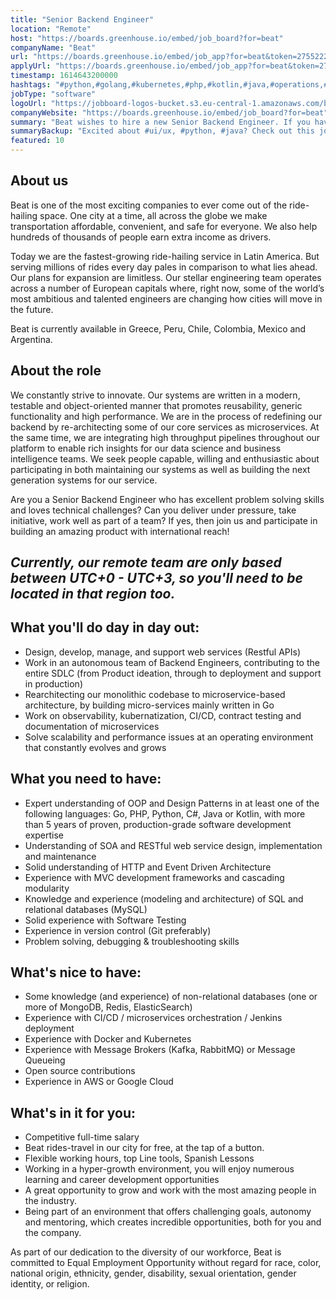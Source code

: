 ```yaml
---
title: "Senior Backend Engineer"
location: "Remote"
host: "https://boards.greenhouse.io/embed/job_board?for=beat"
companyName: "Beat"
url: "https://boards.greenhouse.io/embed/job_app?for=beat&token=2755222"
applyUrl: "https://boards.greenhouse.io/embed/job_app?for=beat&token=2755222#app"
timestamp: 1614643200000
hashtags: "#python,#golang,#kubernetes,#php,#kotlin,#java,#operations,#ui/ux,#kubernetes,#docker,#aws"
jobType: "software"
logoUrl: "https://jobboard-logos-bucket.s3.eu-central-1.amazonaws.com/beat"
companyWebsite: "https://boards.greenhouse.io/embed/job_board?for=beat"
summary: "Beat wishes to hire a new Senior Backend Engineer. If you have more than 5 years of proven, production-grade software development expertise, consider applying."
summaryBackup: "Excited about #ui/ux, #python, #java? Check out this job post!"
featured: 10
---
```


## About us

Beat is one of the most exciting companies to ever come out of the ride-hailing space. One city at a time, all across the globe we make transportation affordable, convenient, and safe for everyone. We also help hundreds of thousands of people earn extra income as drivers. 

Today we are the fastest-growing ride-hailing service in Latin America. But serving millions of rides every day pales in comparison to what lies ahead. Our plans for expansion are limitless. Our stellar engineering team operates across a number of European capitals where, right now, some of the world’s most ambitious and talented engineers are changing how cities will move in the future.

Beat is currently available in Greece, Peru, Chile, Colombia, Mexico and Argentina. 

## About the role

We constantly strive to innovate. Our systems are written in a modern, testable and object-oriented manner that promotes reusability, generic functionality and high performance. We are in the process of redefining our backend by re-architecting some of our core services as microservices. At the same time, we are integrating high throughput pipelines throughout our platform to enable rich insights for our data science and business intelligence teams. We seek people capable, willing and enthusiastic about participating in both maintaining our systems as well as building the next generation systems for our service.

Are you a Senior Backend Engineer who has excellent problem solving skills and loves technical challenges? Can you deliver under pressure, take initiative, work well as part of a team? If yes, then join us and participate in building an amazing product with international reach!

## _Currently, our remote team are only based between UTC+0 - UTC+3, so you'll need to be located in that region too._

## What you'll do day in day out:

*   Design, develop, manage, and support web services (Restful APIs)
*   Work in an autonomous team of Backend Engineers, contributing to the entire SDLC (from Product ideation, through to deployment and support in production)
*   Rearchitecting our monolithic codebase to microservice-based architecture, by building micro-services mainly written in Go
*   Work on observability, kubernatization, CI/CD, contract testing and documentation of microservices
*   Solve scalability and performance issues at an operating environment that constantly evolves and grows

## What you need to have:

*   Expert understanding of OOP and Design Patterns in at least one of the following languages: Go, PHP, Python, C#, Java or Kotlin, with more than 5 years of proven, production-grade software development expertise
*   Understanding of SOA and RESTful web service design, implementation and maintenance
*   Solid understanding of HTTP and Event Driven Architecture
*   Experience with MVC development frameworks and cascading modularity
*   Knowledge and experience (modeling and architecture) of SQL and relational databases (MySQL)
*   Solid experience with Software Testing 
*   Experience in version control (Git preferably)
*   Problem solving, debugging & troubleshooting skills

## What's nice to have:

*   Some knowledge (and experience) of non-relational databases (one or more of MongoDB, Redis, ElasticSearch)
*   Experience with CI/CD / microservices orchestration / Jenkins deployment
*   Experience with Docker and Kubernetes
*   Experience with Message Brokers (Kafka, RabbitMQ) or Message Queueing
*   Open source contributions
*   Experience in AWS or Google Cloud

## What's in it for you:

*   Competitive full-time salary
*   Beat rides-travel in our city for free, at the tap of a button.
*   Flexible working hours, top Line tools, Spanish Lessons
*   Working in a hyper-growth environment, you will enjoy numerous learning and career development opportunities 
*   A great opportunity to grow and work with the most amazing people in the industry.
*   Being part of an environment that offers challenging goals, autonomy and mentoring, which creates incredible opportunities, both for you and the company.

As part of our dedication to the diversity of our workforce, Beat is committed to Equal Employment Opportunity without regard for race, color, national origin, ethnicity, gender, disability, sexual orientation, gender identity, or religion.
